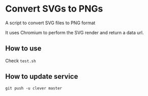# Convert SVGs to PNGs

A script to convert SVG files to PNG format

It uses Chromium to perform the SVG render and return a data url.

## How to use

Check `test.sh`

## How to update service

`git push -u clever master`

